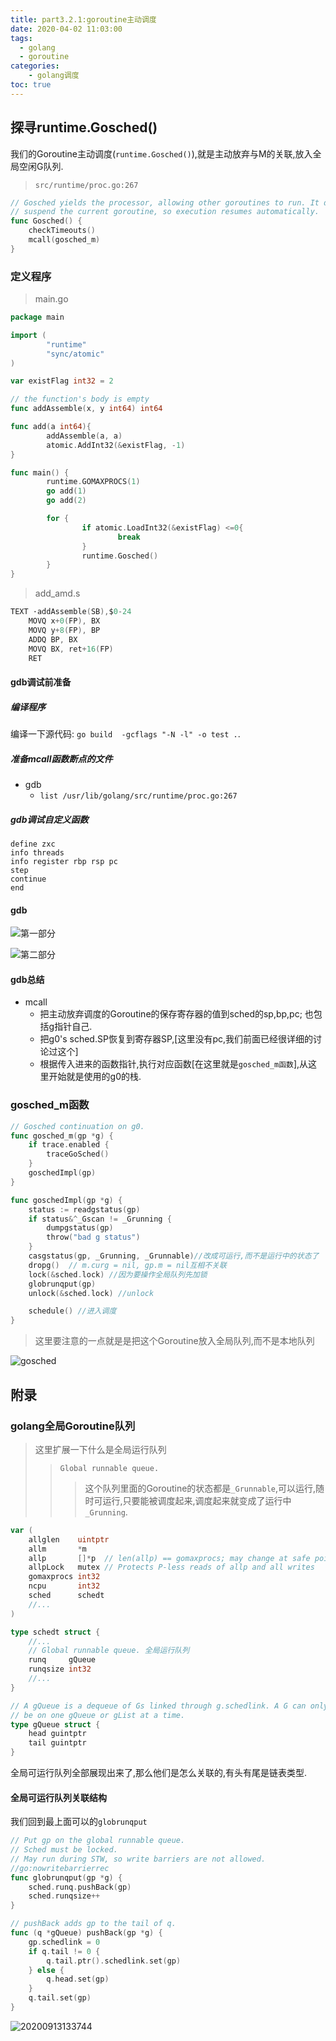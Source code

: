 ```yaml
---
title: part3.2.1:goroutine主动调度
date: 2020-04-02 11:03:00
tags:
  - golang
  - goroutine
categories:
    - golang调度
toc: true
---
```


## 探寻runtime.Gosched()

我们的Goroutine主动调度(```runtime.Gosched()```),就是主动放弃与M的关联,放入全局空闲G队列.

> ```src/runtime/proc.go:267```
```go
// Gosched yields the processor, allowing other goroutines to run. It does not
// suspend the current goroutine, so execution resumes automatically.
func Gosched() {
	checkTimeouts()
	mcall(gosched_m)
}
```


### 定义程序

> main.go
```go
package main

import (
        "runtime"
        "sync/atomic"
)

var existFlag int32 = 2

// the function's body is empty
func addAssemble(x, y int64) int64

func add(a int64){
        addAssemble(a, a)
        atomic.AddInt32(&existFlag, -1)
}

func main() {
        runtime.GOMAXPROCS(1)
        go add(1)
        go add(2)

        for {
                if atomic.LoadInt32(&existFlag) <=0{
                        break
                }
                runtime.Gosched()
        }
}
```

> add_amd.s
```go
TEXT ·addAssemble(SB),$0-24
	MOVQ x+0(FP), BX
	MOVQ y+8(FP), BP
	ADDQ BP, BX
	MOVQ BX, ret+16(FP)
	RET
```

#### gdb调试前准备

##### 编译程序
编译一下源代码: ```go build  -gcflags "-N -l" -o test .```.

##### 准备mcall函数断点的文件

- gdb
  - ```list /usr/lib/golang/src/runtime/proc.go:267```

##### gdb调试自定义函数

```gdb
define zxc
info threads
info register rbp rsp pc
step
continue
end
```


#### gdb



![第一部分](https://raw.githubusercontent.com/zput/myPicLib/master/zput.github.io/20200913112935.png)


![第二部分](https://raw.githubusercontent.com/zput/myPicLib/master/zput.github.io/20200913113057.png)


#### gdb总结

- mcall
  - 把主动放弃调度的Goroutine的保存寄存器的值到sched的sp,bp,pc; 也包括g指针自己.
  - 把g0's sched.SP恢复到寄存器SP,[这里没有pc,我们前面已经很详细的讨论过这个]
  - 根据传入进来的函数指针,执行对应函数[在这里就是```gosched_m函数```],从这里开始就是使用的g0的栈.


### gosched_m函数

```go
// Gosched continuation on g0.
func gosched_m(gp *g) {
	if trace.enabled {
		traceGoSched()
	}
	goschedImpl(gp)
}

func goschedImpl(gp *g) {
	status := readgstatus(gp)
	if status&^_Gscan != _Grunning {
		dumpgstatus(gp)
		throw("bad g status")
	}
	casgstatus(gp, _Grunning, _Grunnable)//改成可运行,而不是运行中的状态了
	dropg()  // m.curg = nil, gp.m = nil互相不关联
	lock(&sched.lock) //因为要操作全局队列先加锁
	globrunqput(gp)
	unlock(&sched.lock) //unlock

	schedule() //进入调度
}
```

>这里要注意的一点就是是把这个Goroutine放入全局队列,而不是本地队列


![gosched](https://raw.githubusercontent.com/zput/myPicLib/master/zput.github.io/20200917094348.png)

## 附录

### golang全局Goroutine队列

>这里扩展一下什么是全局运行队列
>> ```Global runnable queue.```
>>> 这个队列里面的Goroutine的状态都是```_Grunnable```,可以运行,随时可运行,只要能被调度起来,调度起来就变成了运行中```_Grunning```.


```go
var (
	allglen    uintptr
	allm       *m
	allp       []*p  // len(allp) == gomaxprocs; may change at safe points, otherwise immutable
	allpLock   mutex // Protects P-less reads of allp and all writes
	gomaxprocs int32
	ncpu       int32
	sched      schedt
    //...
)

type schedt struct {
    //...
	// Global runnable queue. 全局运行队列
	runq     gQueue
    runqsize int32
    //...
}

// A gQueue is a dequeue of Gs linked through g.schedlink. A G can only
// be on one gQueue or gList at a time.
type gQueue struct {
	head guintptr
	tail guintptr
}

```

全局可运行队列全部展现出来了,那么他们是怎么关联的,有头有尾是链表类型.



#### 全局可运行队列关联结构

我们回到最上面可以的```globrunqput```

```go
// Put gp on the global runnable queue.
// Sched must be locked.
// May run during STW, so write barriers are not allowed.
//go:nowritebarrierrec
func globrunqput(gp *g) {
	sched.runq.pushBack(gp)
	sched.runqsize++
}

// pushBack adds gp to the tail of q.
func (q *gQueue) pushBack(gp *g) {
	gp.schedlink = 0
	if q.tail != 0 {
		q.tail.ptr().schedlink.set(gp)
	} else {
		q.head.set(gp)
	}
	q.tail.set(gp)
}
```

![20200913133744](https://raw.githubusercontent.com/zput/myPicLib/master/zput.github.io/20200913133744.png)



